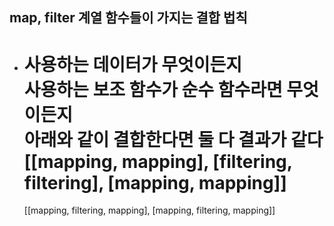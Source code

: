 ## map, filter 계열 함수들이 가지는 결합 법칙

- 사용하는 데이터가 무엇이든지  
   사용하는 보조 함수가 순수 함수라면 무엇이든지  
   아래와 같이 결합한다면 둘 다 결과가 같다  
  [[mapping, mapping], [filtering, filtering], [mapping, mapping]]
  =
  [[mapping, filtering, mapping], [mapping, filtering, mapping]]
